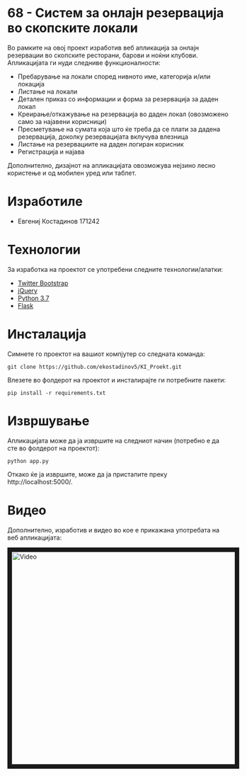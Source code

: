 # 68 - Систем за онлајн резервација во скопските локали
Во рамките на овој проект изработив веб апликација за онлајн резервации во скопските ресторани, барови и ноќни клубови.
Апликацијата ги нуди следниве функционалности:

- Пребарување на локали според нивното име, категорија и/или локација
- Листање на локали
- Детален приказ со информации и форма за резервација за даден локал
- Креирање/откажување на резервација во даден локал (овозможено само за најавени корисници)
- Пресметување на сумата која што ќе треба да се плати за дадена резервација, доколку резервацијата вклучува влезница
- Листање на резервациите на даден логиран корисник
- Регистрација и најава

Дополнително, дизајнот на апликацијата овозможува нејзино лесно користење и од мобилен уред или таблет.

# Изработиле
- Евгениј Костадинов 171242

# Технологии
За изработка на проектот се употребени следните технологии/алатки:

- [Twitter Bootstrap](https://getbootstrap.com/)
- [jQuery](http://jquery.com)
- [Python 3.7](https://www.python.org/downloads/release/python-373/)
- [Flask](https://flask.palletsprojects.com/en/1.1.x/)

# Инсталација
Симнете го проектот на вашиот компјутер со следната команда:

```git clone https://github.com/ekostadinov5/KI_Proekt.git```

Влезете во фолдерот на проектот и инсталирајте ги потребните пакети:

```pip install -r requirements.txt```

# Извршување
Апликацијата може да ја извршите на следниот начин (потребно е да сте во фолдерот на проектот):

```python app.py```

Откако ќе ја извршите, може да ја пристапите преку http://localhost:5000/.

# Видео
Дополнително, изработив и видео во кое е прикажана употребата на веб апликацијата:

<a href="http://www.youtube.com/watch?feature=player_embedded&v=9k66hRzJw-M
" target="_blank"><img src="http://img.youtube.com/vi/9k66hRzJw-M/0.jpg"
alt="Video" width="640" height="480" border="10"/></a>
